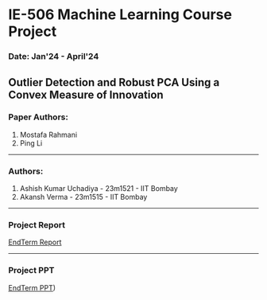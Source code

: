 # IE-506 Machine Learning Course Project

### Date: Jan'24 - April'24

## Outlier Detection and Robust PCA Using a Convex Measure of Innovation
### Paper Authors: 
1. Mostafa Rahmani
2. Ping Li

---

### Authors:
1. Ashish Kumar Uchadiya - 23m1521 - IIT Bombay
2. Akansh Verma - 23m1515 - IIT Bombay

---

### Project Report 
[EndTerm Report](https://github.com/akuresonite/IE-506-Machine-Learing-Course-Project/blob/main/MLTORCH_IE506_End_Term_Project_Report-1.pdf)

---

### Project PPT
[EndTerm PPT](https://github.com/akuresonite/IE-506-Machine-Learing-Course-Project/blob/main/MLTORCH_IE506_CourseProject_EndtermReview-1.pdf))

